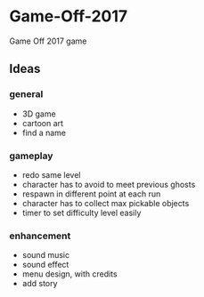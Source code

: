 # Game-Off-2017

Game Off 2017 game


## Ideas

### general

- 3D game
- cartoon art
- find a name

### gameplay

- redo same level
- character has to avoid to meet previous ghosts
- respawn in different point at each run
- character has to collect max pickable objects
- timer to set difficulty level easily

### enhancement

- sound music
- sound effect
- menu design, with credits
- add story
